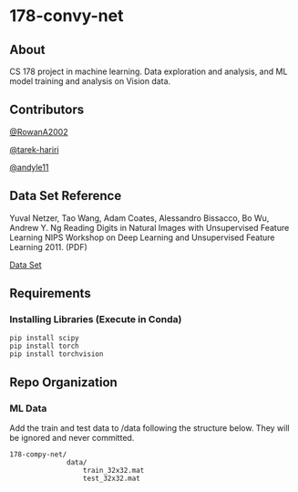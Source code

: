 # 178-convy-net

## About

CS 178 project in machine learning. Data exploration and analysis, and ML model training and analysis on Vision data.

## Contributors
[@RowanA2002](https://github.com/RowanA2002)

[@tarek-hariri](https://github.com/tarek-hariri)

[@andyle11](https://github.com/andyle11)

## Data Set Reference
Yuval Netzer, Tao Wang, Adam Coates, Alessandro Bissacco, Bo Wu, Andrew Y. Ng Reading Digits in Natural Images with Unsupervised Feature Learning NIPS Workshop on Deep Learning and Unsupervised Feature Learning 2011. (PDF)

[Data Set](http://ufldl.stanford.edu/housenumbers)

## Requirements

### Installing Libraries (Execute in Conda)

 ```
 pip install scipy
 pip install torch
 pip install torchvision
 ```


## Repo Organization

### ML Data
Add the train and test data to /data following the structure below. They will be ignored and never committed.
```
178-compy-net/
              data/
                  train_32x32.mat
                  test_32x32.mat
```
